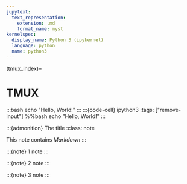 ```yaml
---
jupytext:
  text_representation:
    extension: .md
    format_name: myst
kernelspec:
  display_name: Python 3 (ipykernel)
  language: python
  name: python3
---
```


(tmux_index)=
# TMUX



:::bash
echo "Hello, World!"
:::
:::{code-cell} ipython3
:tags: ["remove-input"]
%%bash
echo "Hello, World!"
:::


:::{admonition} The title
:class: note

This note contains *Markdown*
:::



:::{note}
1 note
:::



:::{note}
2 note :::

:::{note} 3 note :::
